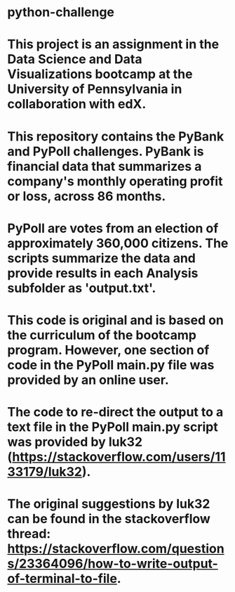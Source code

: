# python-challenge

# This project is an assignment in the Data Science and Data Visualizations bootcamp at the University of Pennsylvania in collaboration with edX.

# This repository contains the PyBank and PyPoll challenges. PyBank is financial data that summarizes a company's monthly operating profit or loss, across 86 months.
# PyPoll are votes from an election of approximately 360,000 citizens. The scripts summarize the data and provide results in each Analysis subfolder as 'output.txt'.

# This code is original and is based on the curriculum of the bootcamp program. However, one section of code in the PyPoll main.py file was provided by an online user.

# The code to re-direct the output to a text file in the PyPoll main.py script was provided by luk32 (https://stackoverflow.com/users/1133179/luk32).
# The original suggestions by luk32 can be found in the stackoverflow thread: https://stackoverflow.com/questions/23364096/how-to-write-output-of-terminal-to-file. 
